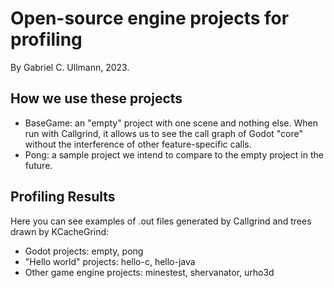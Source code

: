 # Open-source engine projects for profiling
By Gabriel C. Ullmann, 2023.

## How we use these projects
- BaseGame: an "empty" project with one scene and nothing else. When run with Callgrind, it allows us to see the call graph of Godot "core" without the interference of other feature-specific calls.
- Pong: a sample project we intend to compare to the empty project in the future.

## Profiling Results
Here you can see examples of .out files generated by Callgrind and trees drawn by KCacheGrind:
- Godot projects: empty, pong
- "Hello world" projects: hello-c, hello-java
- Other game engine projects: minestest, shervanator, urho3d


